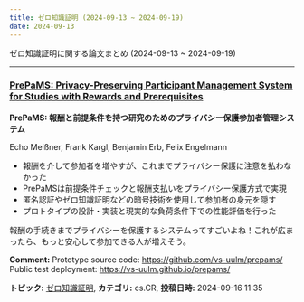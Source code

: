 ```yaml
---
title: ゼロ知識証明 (2024-09-13 ~ 2024-09-19)
date: 2024-09-13
---
```


ゼロ知識証明に関する論文まとめ (2024-09-13 ~ 2024-09-19)


- - -

### [PrePaMS: Privacy-Preserving Participant Management System for Studies with Rewards and Prerequisites](http://arxiv.org/abs/2409.10192)

**PrePaMS: 報酬と前提条件を持つ研究のためのプライバシー保護参加者管理システム**

Echo Meißner, Frank Kargl, Benjamin Erb, Felix Engelmann

- 報酬を介して参加者を増やすが、これまでプライバシー保護に注意を払わなかった
- PrePaMSは前提条件チェックと報酬支払いをプライバシー保護方式で実現
- 匿名認証やゼロ知識証明などの暗号技術を使用して参加者の身元を隠す
- プロトタイプの設計・実装と現実的な負荷条件下での性能評価を行った

報酬の手続きまでプライバシーを保護するシステムってすごいよね！これが広まったら、もっと安心して参加できる人が増えそう。

**Comment:** Prototype source code: https://github.com/vs-uulm/prepams/ Public   test deployment: https://vs-uulm.github.io/prepams/

**トピック:** [ゼロ知識証明](../../zkp), **カテゴリ:** cs.CR, **投稿日時:** 2024-09-16 11:35
